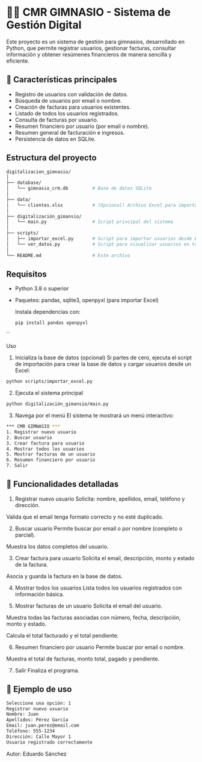 # 🏋️‍♂️ CMR GIMNASIO - Sistema de Gestión Digital

Este proyecto es un sistema de gestión para gimnasios, desarrollado en Python, que permite registrar usuarios, gestionar facturas, consultar información y obtener resúmenes financieros de manera sencilla y eficiente.

## 🚀 Características principales
- Registro de usuarios con validación de datos.
- Búsqueda de usuarios por email o nombre.
- Creación de facturas para usuarios existentes.
- Listado de todos los usuarios registrados.
- Consulta de facturas por usuario.
- Resumen financiero por usuario (por email o nombre).
- Resumen general de facturación e ingresos.
- Persistencia de datos en SQLite.

## Estructura del proyecto
````bash
digitalizacion_gimnasio/
│
├── database/
│   └── gimnasio_crm.db         # Base de datos SQLite
│
├── data/
│   └── clientes.xlsx           # (Opcional) Archivo Excel para importación masiva
│
├── digitalización_gimansio/
│   └── main.py                 # Script principal del sistema
│
├── scripts/
│   ├── importar_excel.py       # Script para importar usuarios desde Excel
│   └── ver_datos.py            # Script para visualizar usuarios en tabla
│
└── README.md                   # Este archivo
`````

## Requisitos
- Python 3.8 o superior
- Paquetes: pandas, sqlite3, openpyxl (para importar Excel)

  Instala dependencias con:
  ````bash
  pip install pandas openpyxl
``

Uso
1. Inicializa la base de datos (opcional)
Si partes de cero, ejecuta el script de importación para crear la base de datos y cargar usuarios desde un Excel:

````bash
python scripts/importar_excel.py
````

2. Ejecuta el sistema principal
```bash
python digitalización_gimansio/main.py
````

3. Navega por el menú
El sistema te mostrará un menú interactivo:

````bash
*** CMR GIMNASIO ***
1. Registrar nuevo usuario
2. Buscar usuario
3. Crear factura para usuario
4. Mostrar todos los usuarios
5. Mostrar facturas de un usuario
6. Resumen financiero por usuario
7. Salir
````
## 🧾 Funcionalidades detalladas

1. Registrar nuevo usuario
Solicita: nombre, apellidos, email, teléfono y dirección.

Valida que el email tenga formato correcto y no esté duplicado.

2. Buscar usuario
Permite buscar por email o por nombre (completo o parcial).

Muestra los datos completos del usuario.

3. Crear factura para usuario
Solicita el email, descripción, monto y estado de la factura.

Asocia y guarda la factura en la base de datos.

4. Mostrar todos los usuarios
Lista todos los usuarios registrados con información básica.

5. Mostrar facturas de un usuario
Solicita el email del usuario.

Muestra todas las facturas asociadas con número, fecha, descripción, monto y estado.

Calcula el total facturado y el total pendiente.

6. Resumen financiero por usuario
Permite buscar por email o nombre.

Muestra el total de facturas, monto total, pagado y pendiente.

7. Salir
Finaliza el programa.

## 🧪 Ejemplo de uso

````bash
Seleccione una opción: 1
Registrar nuevo usuario
Nombre: Juan
Apellidos: Pérez García
Email: juan.perez@email.com
Teléfono: 555-1234
Dirección: Calle Mayor 1
Usuario registrado correctamente
````

Autor: Eduardo Sánchez


